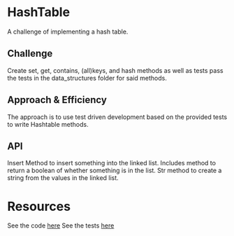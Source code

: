 # HashTable

A challenge of implementing a hash table.

## Challenge

Create set, get, contains, (all)keys, and hash methods as well as tests pass the tests in the data_structures folder for said methods.

## Approach & Efficiency

The approach is to use test driven development based on the provided tests to write Hashtable methods.

## API

Insert Method to insert something into the linked list.
Includes method to return a boolean of whether something is in the list.
Str method to create a string from the values in the linked list.

# Resources

See the code [here](/data_structures/hash_table/hashtable.py)
See the tests [here](/data_structures/hash_table/test_hashtable.py)
